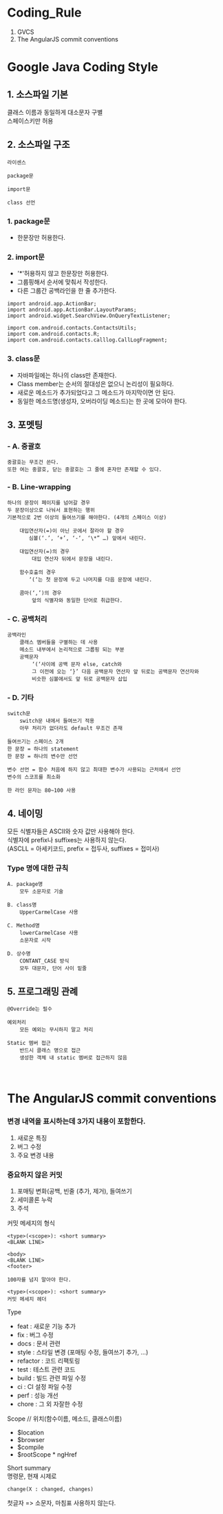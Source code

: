 # Coding_Rule

1. GVCS
2. The AngularJS commit conventions

# Google Java Coding Style

## 1. 소스파일 기본

클래스 이름과 동일하게 대소문자 구별<br>스페이스키만 허용

## 2. 소스파일 구조

```
라이센스

package문

import문

class 선언
```

### 1. package문

- 한문장만 허용한다.

### 2. import문

- '\*'허용하지 않고 한문장만 허용한다.
- 그룹핑해서 순서에 맞춰서 작성한다.
- 다른 그룹간 공백라인을 한 줄 추가한다.

```
import android.app.ActionBar;
import android.app.ActionBar.LayoutParams;
import android.widget.SearchView.OnQueryTextListener;

import com.android.contacts.ContactsUtils;
import com.android.contacts.R;
import com.android.contacts.calllog.CallLogFragment;
```

### 3. class문

- 자바파일에는 하나의 class만 존재한다.
- Class member는 순서의 절대성은 없으니 논리성이 필요하다.
- 새로운 메소드가 추가되었다고 그 메소드가 마지막이면 안 된다.
- 동일한 메소드명(생성자, 오버라이딩 메소드)는 한 곳에 모아야 한다.

## 3. 포멧팅

### - A. 중괄호

    중괄호는 무조건 쓴다.
    또한 여는 중괄호, 닫는 중괄호는 그 줄에 혼자만 존재할 수 있다.

### - B. Line-wrapping

```
하나의 문장이 페이지를 넘어갈 경우
두 문장이상으로 나눠서 표현하는 행위
기본적으로 2번 이상의 들여쓰기를 해야한다. (4개의 스페이스 이상)

    대입연산자(=)이 아닌 곳에서 잘라야 할 경우
       심볼(‘.’, ‘+’, ‘-‘, ‘\*” …) 앞에서 내린다.

    대입연산자(=)의 경우
        대입 연산자 뒤에서 문장을 내린다.

    함수호출의 경우
       ‘(‘는 첫 문장에 두고 나머지를 다음 문장에 내린다.

    콤마(‘,’)의 경우
        앞의 식별자와 동일한 단어로 취급한다.
```

### - C. 공백처리

```
공백라인
    클래스 멤버들을 구별하는 데 사용
    메소드 내부에서 논리적으로 그룹핑 되는 부분
    공백문자
        ‘(‘사이에 공백 문자 else, catch와
        그 이전에 오는 ‘}’ 다음 공백문자 연산자 앞 뒤로는 공백문자 연산자와
        비슷한 심볼에서도 앞 뒤로 공백문자 삽입
```

### - D. 기타

```
switch문
    switch문 내에서 들여쓰기 적용
    아무 처리가 없더라도 default 무조건 존재

들여쓰기는 스페이스 2개
한 문장 = 하나의 statement
한 문장 = 하나의 변수만 선언

변수 선언 = 함수 처음에 하지 않고 최대한 변수가 사용되는 근처에서 선언
변수의 스코프를 최소화

한 라인 문자는 80~100 사용
```

## 4. 네이밍

모든 식별자들은 ASCII와 숫자 값만 사용해야 한다.<br>
식별자에 prefix나 suffixes는 사용하지 않는다.<br>
(ASCLL = 아세키코드, prefix = 접두사, suffixes = 접미사)<br>

### Type 명에 대한 규칙

```
A. package명
    모두 소문자로 기술

B. class명
    UpperCarmelCase 사용

C. Method명
    lowerCarmelCase 사용
    소문자로 시작

D. 상수명
    CONTANT_CASE 방식
    모두 대문자, 단어 사이 밑줄
```

## 5. 프로그래밍 관례

```
@Override는 필수

예외처리
    모든 예외는 무시하지 말고 처리

Static 멤버 접근
    반드시 클래스 명으로 접근
    생성한 객체 내 static 멤버로 접근하지 않음
```

<br>

# The AngularJS commit conventions

### 변경 내역을 표시하는데 3가지 내용이 포함한다.

1. 새로운 특징
2. 버그 수정
3. 주요 변경 내용

### 중요하지 않은 커밋

1. 포매팅 변화(공백, 빈줄 (추가, 제거), 들여쓰기
2. 세미콜론 누락
3. 주석

커밋 메세지의 형식

```
<type>(<scope>): <short summary>
<BLANK LINE>

<body>
<BLANK LINE>
<footer>

100자를 넘지 말아야 한다.
```

```
<type>(<scope>): <short summary>
커밋 메세지 헤더
```

Type

- feat : 새로운 기능 추가
- fix : 버그 수정
- docs : 문서 관련
- style : 스타일 변경 (포매팅 수정, 들여쓰기 추가, …)
- refactor : 코드 리팩토링
- test : 테스트 관련 코드
- build : 빌드 관련 파일 수정
- ci : CI 설정 파일 수정
- perf : 성능 개선
- chore : 그 외 자잘한 수정

Scope // 위치(함수이름, 메소드, 클래스이름)

- $location
- $browser
- $compile
- $rootScope \* ngHref

Short summary<br>
명령문, 현재 시제로

```
change(X : changed, changes)
```

첫글자 => 소문자, 마침표 사용하지 않는다.

